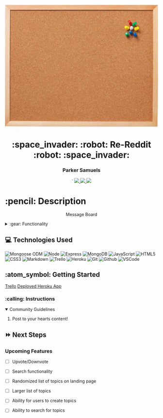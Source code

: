 <link rel="images" href="images">
<div align="center">
   <img src="public/images/readMeBackground.jpg" width="800" height="400" />
</div>

<div align="center">
  <h1>:space_invader: :robot: Re-Reddit :robot: :space_invader: </h1>
  <h3>Parker Samuels</h3>`                             
  <a href="https://github.com/prkrsamuels7"_target="_blank">
    <img src="https://img.shields.io/badge/-Portfolio:_prkrsamuels.github.io-darkgreen?style=flat&logo=medium"/>
  </a>
  <a href="https://www.linkedin.com/in/parkersamuels/" target="_blank">
    <img src="https://img.shields.io/badge/-linkedin.com/in/ParkerSamuels-blue?style=flat&``logo=Linkedin&logoColor=white">
  </a> 
  <a href="prkrsamuels@gmail.com" target="_blank">
    <img src="https://img.shields.io/badge/-prkrsamuels@gmail.com-c14438?style=flat&logo=Gmail&``logoColor=white">
  </a>
</div>


<h1>:pencil: Description</h1>
<p align="center" >Message Board</p>

<details>
<summary> :gear: Functionality</summary>

  | Description | Screenshot |
  |------------ | ------------|
  | <h3 align="center">Landing Page</h3> | <img src="public/images/_LandingPage.png" width="700"/>
  | <h3 align="center">Topics Page</h3> | <img src="public/images/_TopicsPage.png" width="700"/>
  | <h3 align="center">Individual Topic</h3> | <img src="public/images/_Topic.png" width="700"/>
  | <h3 align="center">New Thread</h3> | <img src="public/images/newThread.png" width="700"/>
  | <h3 align="center">Individual Thread</h3> | <img src="public/images/Thread.png" width="700"/>
  | <h3 align="center">User Posts</h3> | <img src="images/userThreads.png" width="700"/>
</details>

## :computer: Technologies Used

![Mongoose ODM](https://img.shields.io/badge/-Mongoose_ODM-333?style=flat&logo=mongodb)
![Node](https://img.shields.io/badge/-Node.js-333?style=flat&logo=node.js)
![Express](https://img.shields.io/badge/-Express-333?style=flat&logo=express)
![MongoDB](https://img.shields.io/badge/-MongoDB-333?style=flat&logo=mongodb)
![JavaScript](https://img.shields.io/badge/-JavaScript-333?style=flat&logo=javascript) 
![HTML5](https://img.shields.io/badge/-HTML5-333?style=flat&logo=html5)
![CSS3](https://img.shields.io/badge/-CSS-333?style=flat&logo=css3)
![Markdown](https://img.shields.io/badge/-Markdown-333?style=flat&logo=markdown)
![Trello](https://img.shields.io/badge/-Trello-333?style=flat&logo=trello) 
![Heroku](https://img.shields.io/badge/-Heroku-333?style=flat&logo=heroku)
![Git](https://img.shields.io/badge/-Git-333?style=flat&logo=git)
![Github](https://img.shields.io/badge/-GitHub-333?style=flat&logo=github)
![VSCode](https://img.shields.io/badge/-VS_Code-333?style=flat&logo=visualstudio) 

<h2> :atom_symbol: Getting Started </h2>
<a href="https://trello.com/b/OR39ZP8b/rereddit">Trello</a>
<a href="https://re-reddit7.herokuapp.com/">Deployed Heroku App</a>

<h3> :calling: Instructions </h3>
<details open>
  <summary>Community Guidelines</summary>
  <ol>
  <li>Post to your hearts content!</li>
  </ol>
</details>

## :fast_forward: Next Steps   

### Upcoming Features

- [ ] Upvote/Downvote   

- [ ] Search functionality   

- [ ] Randomized list of topics on landing page

- [ ] Larger list of topics

- [ ] Ability for users to create topics

- [ ] Ability to search for topics